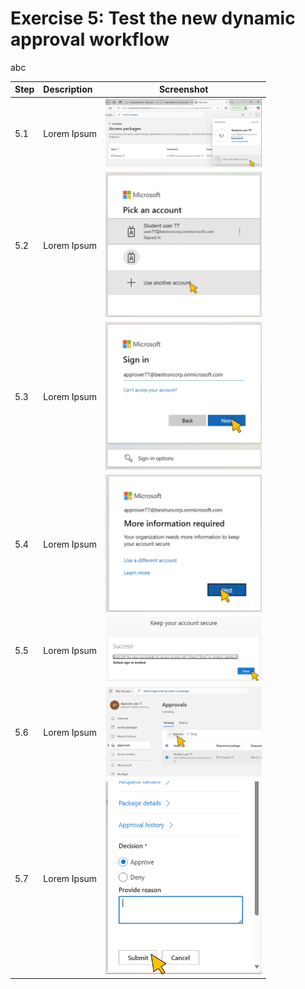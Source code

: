 # Exercise 5: Test the new dynamic approval workflow
abc

| Step   | Description     | Screenshot          |
| :----- | :-------------- | :-----------------: |
| 5.1    |Lorem Ipsum      |<a href="./img/5-1.jpg" target="_blank"><img src="./img/5-1.jpg" width="250"/></a>|
| 5.2    |Lorem Ipsum      |<a href="./img/5-2.jpg" target="_blank"><img src="./img/5-2.jpg" width="250"/></a>|
| 5.3    |Lorem Ipsum      |<a href="./img/5-3.jpg" target="_blank"><img src="./img/5-3.jpg" width="250"/></a>|
| 5.4    |Lorem Ipsum      |<a href="./img/5-4.jpg" target="_blank"><img src="./img/5-4.jpg" width="250"/></a>|
| 5.5    |Lorem Ipsum      |<a href="./img/5-5.jpg" target="_blank"><img src="./img/5-5.jpg" width="250"/></a>|
| 5.6    |Lorem Ipsum      |<a href="./img/5-6.jpg" target="_blank"><img src="./img/5-6.jpg" width="250"/></a>|
| 5.7    |Lorem Ipsum      |<a href="./img/5-7.jpg" target="_blank"><img src="./img/5-7.jpg" width="250"/></a>|
